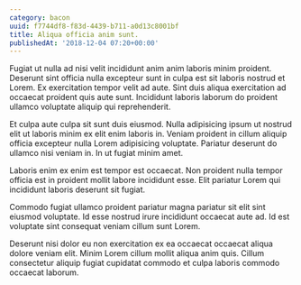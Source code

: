 ```yaml
---
category: bacon
uuid: f7744df8-f83d-4439-b711-a0d13c8001bf
title: Aliqua officia anim sunt.
publishedAt: '2018-12-04 07:20+00:00'
---
```


Fugiat ut nulla ad nisi velit incididunt anim anim laboris minim proident. Deserunt sint officia nulla excepteur sunt in culpa est sit laboris nostrud et Lorem. Ex exercitation tempor velit ad aute. Sint duis aliqua exercitation ad occaecat proident quis aute sunt. Incididunt laboris laborum do proident ullamco voluptate aliquip qui reprehenderit.

Et culpa aute culpa sit sunt duis eiusmod. Nulla adipisicing ipsum ut nostrud elit ut laboris minim ex elit enim laboris in. Veniam proident in cillum aliquip officia excepteur nulla Lorem adipisicing voluptate. Pariatur deserunt do ullamco nisi veniam in. In ut fugiat minim amet.

Laboris enim ex enim est tempor est occaecat. Non proident nulla tempor officia est in proident mollit labore incididunt esse. Elit pariatur Lorem qui incididunt laboris deserunt sit fugiat.

Commodo fugiat ullamco proident pariatur magna pariatur sit elit sint eiusmod voluptate. Id esse nostrud irure incididunt occaecat aute ad. Id est voluptate sint consequat veniam cillum sunt Lorem.

Deserunt nisi dolor eu non exercitation ex ea occaecat occaecat aliqua dolore veniam elit. Minim Lorem cillum mollit aliqua anim quis. Cillum consectetur aliquip fugiat cupidatat commodo et culpa laboris commodo occaecat laborum.
